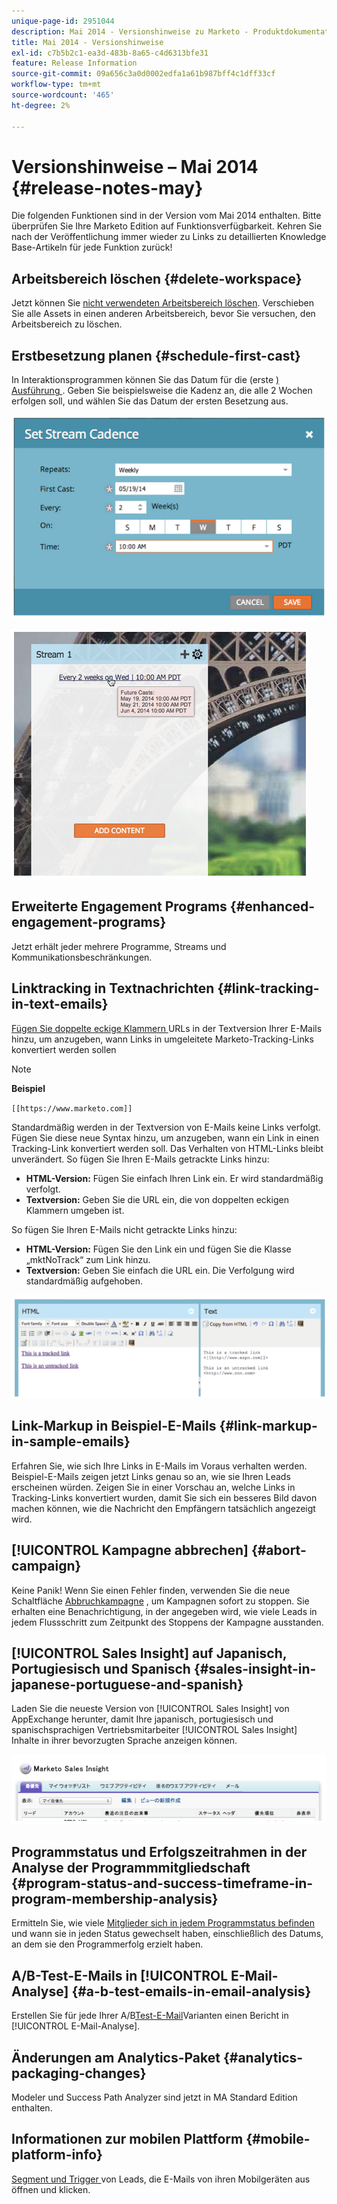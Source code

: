 ```yaml
---
unique-page-id: 2951044
description: Mai 2014 - Versionshinweise zu Marketo - Produktdokumentation
title: Mai 2014 - Versionshinweise
exl-id: c7b5b2c1-ea3d-483b-8a65-c4d6313bfe31
feature: Release Information
source-git-commit: 09a656c3a0d0002edfa1a61b987bff4c1dff33cf
workflow-type: tm+mt
source-wordcount: '465'
ht-degree: 2%

---
```


# Versionshinweise – Mai 2014 {#release-notes-may}

Die folgenden Funktionen sind in der Version vom Mai 2014 enthalten. Bitte überprüfen Sie Ihre Marketo Edition auf Funktionsverfügbarkeit. Kehren Sie nach der Veröffentlichung immer wieder zu Links zu detaillierten Knowledge Base-Artikeln für jede Funktion zurück!

## Arbeitsbereich löschen {#delete-workspace}

Jetzt können Sie [nicht verwendeten Arbeitsbereich löschen](/help/marketo/product-docs/administration/workspaces-and-person-partitions/delete-a-workspace.md). Verschieben Sie alle Assets in einen anderen Arbeitsbereich, bevor Sie versuchen, den Arbeitsbereich zu löschen.

## Erstbesetzung planen {#schedule-first-cast}

In Interaktionsprogrammen können Sie das Datum für die (erste [) Ausführung ](/help/marketo/product-docs/email-marketing/drip-nurturing/engagement-program-streams/set-stream-cadence.md). Geben Sie beispielsweise die Kadenz an, die alle 2 Wochen erfolgen soll, und wählen Sie das Datum der ersten Besetzung aus.

![](assets/image2014-9-22-11-3a57-3a36.png)

![](assets/image2014-9-22-11-3a57-3a54.png)

## Erweiterte Engagement Programs {#enhanced-engagement-programs}

Jetzt erhält jeder mehrere Programme, Streams und Kommunikationsbeschränkungen.

## Linktracking in Textnachrichten {#link-tracking-in-text-emails}

[Fügen Sie doppelte eckige Klammern ](/help/marketo/product-docs/email-marketing/general/functions-in-the-editor/add-tracked-links-to-a-text-email.md) URLs in der Textversion Ihrer E-Mails hinzu, um anzugeben, wann Links in umgeleitete Marketo-Tracking-Links konvertiert werden sollen

>[!NOTE]
>
>**Beispiel**
>
>`[[https://www.marketo.com]]`

Standardmäßig werden in der Textversion von E-Mails keine Links verfolgt. Fügen Sie diese neue Syntax hinzu, um anzugeben, wann ein Link in einen Tracking-Link konvertiert werden soll. Das Verhalten von HTML-Links bleibt unverändert.  So fügen Sie Ihren E-Mails getrackte Links hinzu:

* **HTML-Version:** Fügen Sie einfach Ihren Link ein. Er wird standardmäßig verfolgt.
* **Textversion:** Geben Sie die URL ein, die von doppelten eckigen Klammern umgeben ist.

So fügen Sie Ihren E-Mails nicht getrackte Links hinzu:

* **HTML-Version:** Fügen Sie den Link ein und fügen Sie die Klasse „mktNoTrack“ zum Link hinzu.
* **Textversion:** Geben Sie einfach die URL ein. Die Verfolgung wird standardmäßig aufgehoben.

![](assets/image2014-9-22-12-3a1-3a34.png)

## Link-Markup in Beispiel-E-Mails {#link-markup-in-sample-emails}

Erfahren Sie, wie sich Ihre Links in E-Mails im Voraus verhalten werden. Beispiel-E-Mails zeigen jetzt Links genau so an, wie sie Ihren Leads erscheinen würden. Zeigen Sie in einer Vorschau an, welche Links in Tracking-Links konvertiert wurden, damit Sie sich ein besseres Bild davon machen können, wie die Nachricht den Empfängern tatsächlich angezeigt wird.

## [!UICONTROL Kampagne abbrechen] {#abort-campaign}

Keine Panik! Wenn Sie einen Fehler finden, verwenden Sie die neue Schaltfläche [Abbruchkampagne](/help/marketo/product-docs/core-marketo-concepts/smart-campaigns/using-smart-campaigns/abort-a-smart-campaign.md) , um Kampagnen sofort zu stoppen. Sie erhalten eine Benachrichtigung, in der angegeben wird, wie viele Leads in jedem Flussschritt zum Zeitpunkt des Stoppens der Kampagne ausstanden.

## [!UICONTROL Sales Insight] auf Japanisch, Portugiesisch und Spanisch {#sales-insight-in-japanese-portuguese-and-spanish}

Laden Sie die neueste Version von [!UICONTROL Sales Insight] von AppExchange herunter, damit Ihre japanisch, portugiesisch und spanischsprachigen Vertriebsmitarbeiter [!UICONTROL Sales Insight] Inhalte in ihrer bevorzugten Sprache anzeigen können.

![](assets/image2014-9-22-12-3a2-3a12.png)

## Programmstatus und Erfolgszeitrahmen in der Analyse der Programmmitgliedschaft {#program-status-and-success-timeframe-in-program-membership-analysis}

Ermitteln Sie, wie viele [Mitglieder sich in jedem Programmstatus befinden](/help/marketo/product-docs/reporting/revenue-cycle-analytics/program-analytics/build-a-program-membership-analysis-report-that-lists-leads.md) und wann sie in jeden Status gewechselt haben, einschließlich des Datums, an dem sie den Programmerfolg erzielt haben.

## A/B-Test-E-Mails in [!UICONTROL E-Mail-Analyse] {#a-b-test-emails-in-email-analysis}

Erstellen Sie für jede Ihrer A/B[Test-E-Mail](/help/marketo/product-docs/reporting/revenue-cycle-analytics/email-analysis/build-an-email-analysis-report-that-shows-program-information.md)Varianten einen Bericht in [!UICONTROL E-Mail-Analyse].

## Änderungen am Analytics-Paket {#analytics-packaging-changes}

Modeler und Success Path Analyzer sind jetzt in MA Standard Edition enthalten.

## Informationen zur mobilen Plattform {#mobile-platform-info}

[Segment und Trigger ](/help/marketo/product-docs/reporting/basic-reporting/report-activity/build-a-people-performance-report-with-mobile-platform-columns.md) von Leads, die E-Mails von ihren Mobilgeräten aus öffnen und klicken.
